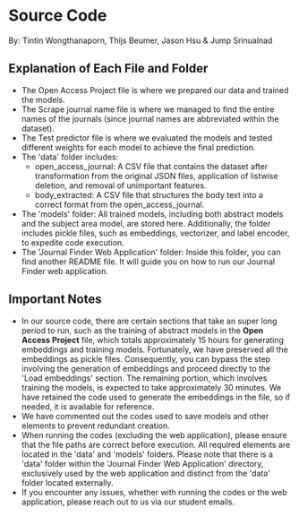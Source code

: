 # Source Code

By: Tintin Wongthanaporn, Thijs Beumer, Jason Hsu & Jump Srinualnad

## Explanation of Each File and Folder

- The Open Access Project file is where we prepared our data and trained the models.
- The Scrape journal name file is where we managed to find the entire names of the journals (since journal names are abbreviated within the dataset).
- The Test predictor file is where we evaluated the models and tested different weights for each model to achieve the final prediction.
- The 'data' folder includes:
  - open_access_journal: A CSV file that contains the dataset after transformation from the original JSON files, application of listwise deletion, and removal of unimportant features.
  - body_extracted: A CSV file that structures the body text into a correct format from the open_access_journal.
- The 'models' folder: All trained models, including both abstract models and the subject area model, are stored here. Additionally, the folder includes pickle files, such as embeddings, vectorizer, and label encoder, to expedite code execution.
- The 'Journal Finder Web Application' folder: Inside this folder, you can find another README file. It will guide you on how to run our Journal Finder web application.

## Important Notes

- In our source code, there are certain sections that take an super long period to run, such as the training of abstract models in the **Open Access Project** file, which totals approximately 15 hours for generating embeddings and training models. Fortunately, we have preserved all the embeddings as pickle files. Consequently, you can bypass the step involving the generation of embeddings and proceed directly to the 'Load embeddings' section. The remaining portion, which involves training the models, is expected to take approximately 30 minutes. We have retained the code used to generate the embeddings in the file, so if needed, it is available for reference.
- We have commented out the codes used to save models and other elements to prevent redundant creation.
- When running the codes (excluding the web application), please ensure that the file paths are correct before execution. All required elements are located in the 'data' and 'models' folders. Please note that there is a 'data' folder within the 'Journal Finder Web Application' directory, exclusively used by the web application and distinct from the 'data' folder located externally.
- If you encounter any issues, whether with running the codes or the web application, please reach out to us via our student emails.
